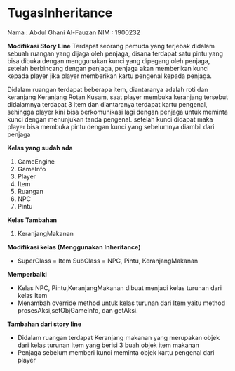 
# TugasInheritance
Nama  : Abdul Ghani Al-Fauzan
NIM   : 1900232

**Modifikasi Story Line**
Terdapat seorang pemuda yang terjebak didalam sebuah ruangan yang dijaga oleh penjaga, disana terdapat satu pintu yang bisa dibuka dengan menggunakan kunci yang dipegang oleh penjaga, setelah berbincang dengan penjaga, penjaga akan memberikan kunci kepada player jika player memberikan kartu pengenal kepada penjaga.

Didalam ruangan terdapat beberapa item, diantaranya adalah roti dan keranjang Keranjang Rotan Kusam, saat player membuka keranjang tersebut didalamnya terdapat 3 item   dan diantaranya terdapat kartu pengenal, sehingga player kini bisa berkomunikasi lagi dengan penjaga untuk meminta kunci dengan menunjukan tanda pengenal. setelah kunci didapat maka player bisa membuka pintu dengan kunci yang sebelumnya diambil dari penjaga

**Kelas yang sudah ada**
1. GameEngine
2. GameInfo
3. Player
4. Item
5. Ruangan
6. NPC
7. Pintu

**Kelas Tambahan** 
1. KeranjangMakanan

**Modifikasi kelas (Menggunakan Inheritance)**
-   SuperClass  = Item
    SubClass    = NPC, Pintu, KeranjangMakanan

**Memperbaiki**
- Kelas NPC, Pintu,KeranjangMakanan dibuat menjadi kelas turunan dari kelas Item
- Menambah override method untuk kelas turunan dari Item yaitu method prosesAksi,setObjGameInfo, dan getAksi. 
    
 

**Tambahan dari story line**
- Didalam ruangan terdapat Keranjang makanan yang merupakan objek dari kelas turunan Item yang berisi 3 buah objek item makanan
- Penjaga sebelum memberi kunci meminta objek kartu pengenal dari player



